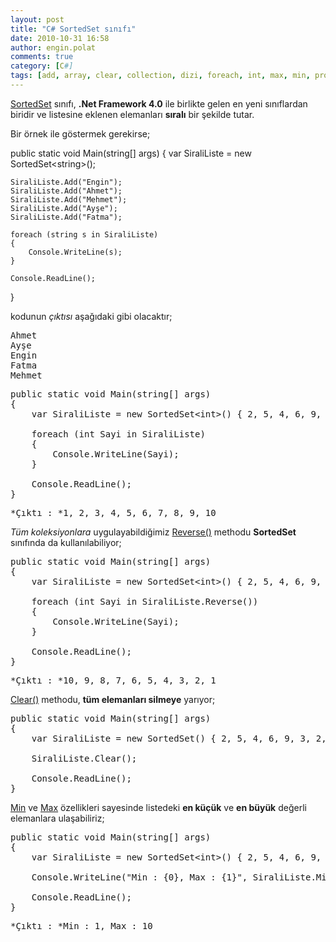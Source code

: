 ```yaml
---
layout: post
title: "C# SortedSet sınıfı"
date: 2010-10-31 16:58
author: engin.polat
comments: true
category: [C#]
tags: [add, array, clear, collection, dizi, foreach, int, max, min, property, reverse, sortedset, static, string]
---
```

<a href="http://msdn.microsoft.com/library/dd412070.aspx" target="_blank" rel="noopener">SortedSet</a> sınıfı, **.Net Framework 4.0** ile birlikte gelen en yeni sınıflardan biridir ve listesine eklenen elemanları **sıralı** bir şekilde tutar.

Bir örnek ile göstermek gerekirse;



public static void Main(string[] args)
{
    var SiraliListe = new SortedSet&lt;string&gt;();

    SiraliListe.Add("Engin");
    SiraliListe.Add("Ahmet");
    SiraliListe.Add("Mehmet");
    SiraliListe.Add("Ayşe");
    SiraliListe.Add("Fatma");

    foreach (string s in SiraliListe)
    {
        Console.WriteLine(s);
    }

    Console.ReadLine();
}</pre>

kodunun *çıktısı* aşağıdaki gibi olacaktır;

<pre>Ahmet
Ayşe
Engin
Fatma
Mehmet</pre>

<pre class="brush:csharp">public static void Main(string[] args)
{
    var SiraliListe = new SortedSet&lt;int&gt;() { 2, 5, 4, 6, 9, 3, 2, 8, 10, 7, 1 };

    foreach (int Sayi in SiraliListe)
    {
        Console.WriteLine(Sayi);
    }

    Console.ReadLine();
}</pre>

<pre>*Çıktı : *1, 2, 3, 4, 5, 6, 7, 8, 9, 10</pre>

*Tüm koleksiyonlara* uygulayabildiğimiz <a href="http://msdn.microsoft.com/library/dd412080.aspx" target="_blank" rel="noopener">Reverse()</a> methodu **SortedSet** sınıfında da kullanılabiliyor;

<pre class="brush:csharp">public static void Main(string[] args)
{
    var SiraliListe = new SortedSet&lt;int&gt;() { 2, 5, 4, 6, 9, 3, 2, 8, 10, 7, 1 };

    foreach (int Sayi in SiraliListe.Reverse())
    {
        Console.WriteLine(Sayi);
    }

    Console.ReadLine();
}</pre>

<pre>*Çıktı : *10, 9, 8, 7, 6, 5, 4, 3, 2, 1</pre>

[Clear()](http://msdn.microsoft.com/library/dd381802.aspx) methodu, **tüm elemanları silmeye** yarıyor;

<pre class="brush:csharp">public static void Main(string[] args)
{
    var SiraliListe = new SortedSet() { 2, 5, 4, 6, 9, 3, 2, 8, 10, 7, 1 };

    SiraliListe.Clear();

    Console.ReadLine();
}</pre>

<a href="http://msdn.microsoft.com/library/dd411719.aspx" target="_blank" rel="noopener">Min</a> ve <a href="http://msdn.microsoft.com/library/dd382351.aspx" target="_blank" rel="noopener">Max</a> özellikleri sayesinde listedeki **en küçük** ve **en büyük** değerli elemanlara ulaşabiliriz;

<pre class="brush:csharp">public static void Main(string[] args)
{
    var SiraliListe = new SortedSet&lt;int&gt;() { 2, 5, 4, 6, 9, 3, 2, 8, 10, 7, 1 };

    Console.WriteLine("Min : {0}, Max : {1}", SiraliListe.Min, SiraliListe.Max);

    Console.ReadLine();
}</pre>

<pre>*Çıktı : *Min : 1, Max : 10



